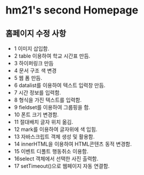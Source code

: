   # hm21's second Homepage
  ## 홈페이지 수정 사항
   - 1 이미지 삽입함.
   - 2 table 이용하여 학교 시간표 만듬.
   - 3 하이퍼링크 만듬
   - 4 문서 구조 색 변경
   - 5 웹 폼 만듬.
   - 6 datalist를 이용하여 텍스트 입력창 만듬.
   - 7 시간 정보를 입력함.
   - 8 형식을 가진 텍스트를 입력함.
   - 9 fieldset를 이용하여 그룹핑을 함.
   - 10 폰트 크기 변경함.
   - 11 절대배치 글자 위치 옮김.
   - 12 mark를 이용하여 글자위에 색 입힘.
   - 13 자바스크립트 객체 생성 및 활용함.
   - 14 innerHTML을 이용하여 HTML콘텐츠 동적 변경함.
   - 15 이벤트 디폴트 행동취소 이용함.
   - 16select 객체에서 선택한 사진 출력함.
   - 17 setTimeout()으로 웹페이지 자동 연결함.
